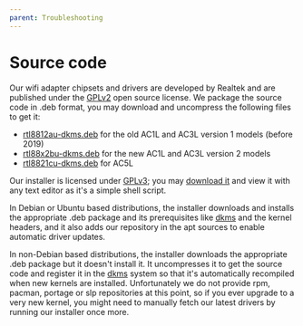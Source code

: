 ```yaml
---
parent: Troubleshooting
---
```


# Source code

Our wifi adapter chipsets and drivers are developed by Realtek and are published under the [GPLv2](https://opensource.org/licenses/GPL-2.0) open source license. We package the source code in .deb format, you may download and uncompress the following files to get it:

* [rtl8812au-dkms.deb](../rtl8812au-dkms.deb) for the old AC1L and AC3L version 1 models (before 2019)
* [rtl88x2bu-dkms.deb](../rtl88x2bu-dkms.deb) for the new AC1L and AC3L version 2 models
* [rtl8821cu-dkms.deb](../rtl8821cu-dkms.deb) for AC5L

Our installer is licensed under [GPLv3](https://opensource.org/licenses/GPL-3.0); you may [download it](../installer.sh) and view it with any text editor as it's a simple shell script.

In Debian or Ubuntu based distributions, the installer downloads and installs the appropriate .deb package and its prerequisites like [dkms](https://en.wikipedia.org/wiki/Dynamic_Kernel_Module_Support) and the kernel headers, and it also adds our repository in the apt sources to enable automatic driver updates.

In non-Debian based distributions, the installer downloads the appropriate .deb package but it doesn't install it. It uncompresses it to get the source code and register it in the [dkms](https://en.wikipedia.org/wiki/Dynamic_Kernel_Module_Support) system so that it's automatically recompiled when new kernels are installed. Unfortunately we do not provide rpm, pacman, portage or slp repositories at this point, so if you ever upgrade to a very new kernel, you might need to manually fetch our latest drivers by running our installer once more.
